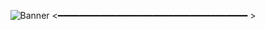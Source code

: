 <div align="center">


![Banner](https://i.pinimg.com/564x/f3/9a/48/f39a4832d2a8ad813f2eb85def1b7e29.jpg)
<━━━━━━━━━━━━━━━━━━━━━━━━━━━━━━━━━━━━ >
